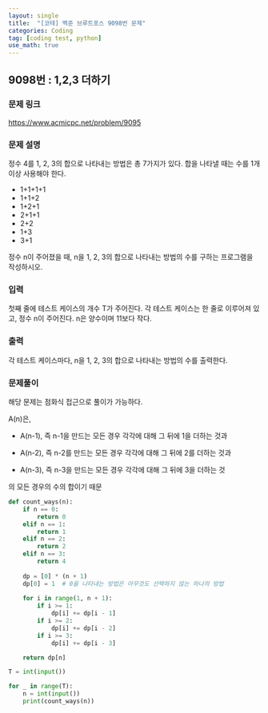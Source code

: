 ```yaml
---
layout: single
title:  "[코테] 백준 브루트포스 9098번 문제"
categories: Coding
tag: [coding test, python]
use_math: true
---
```


## 9098번 : 1,2,3 더하기
### 문제 링크
<https://www.acmicpc.net/problem/9095>

### 문제 설명
정수 4를 1, 2, 3의 합으로 나타내는 방법은 총 7가지가 있다. 합을 나타낼 때는 수를 1개 이상 사용해야 한다.

- 1+1+1+1
- 1+1+2
- 1+2+1
- 2+1+1
- 2+2
- 1+3
- 3+1

정수 n이 주어졌을 때, n을 1, 2, 3의 합으로 나타내는 방법의 수를 구하는 프로그램을 작성하시오.

### 입력
첫째 줄에 테스트 케이스의 개수 T가 주어진다. 각 테스트 케이스는 한 줄로 이루어져 있고, 정수 n이 주어진다. n은 양수이며 11보다 작다.

### 출력
각 테스트 케이스마다, n을 1, 2, 3의 합으로 나타내는 방법의 수를 출력한다.

### 문제풀이
해당 문제는 점화식 접근으로 풀이가 가능하다. 

A(n)은,

- A(n-1), 즉 n-1을 만드는 모든 경우 각각에 대해 그 뒤에 1을 더하는 것과

- A(n-2), 즉 n-2를 만드는 모든 경우 각각에 대해 그 뒤에 2를 더하는 것과

- A(n-3), 즉 n-3을 만드는 모든 경우 각각에 대해 그 뒤에 3을 더하는 것

의 모든 경우의 수의 합이기 때문


```python
def count_ways(n):
    if n == 0:
        return 0
    elif n == 1:
        return 1
    elif n == 2:
        return 2
    elif n == 3:
        return 4
    
    dp = [0] * (n + 1)
    dp[0] = 1  # 0을 나타내는 방법은 아무것도 선택하지 않는 하나의 방법
    
    for i in range(1, n + 1):
        if i >= 1:
            dp[i] += dp[i - 1]
        if i >= 2:
            dp[i] += dp[i - 2]
        if i >= 3:
            dp[i] += dp[i - 3]

    return dp[n]

T = int(input())

for _ in range(T):
    n = int(input())
    print(count_ways(n))
```

